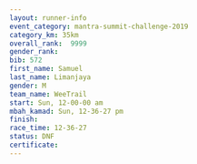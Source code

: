 ```yaml
---
layout: runner-info 
event_category: mantra-summit-challenge-2019 
category_km: 35km 
overall_rank:  9999
gender_rank: 
bib: 572
first_name: Samuel
last_name: Limanjaya
gender: M
team_name: WeeTrail
start: Sun, 12-00-00 am
mbah_kamad: Sun, 12-36-27 pm
finish: 
race_time: 12-36-27
status: DNF
certificate: 
---
```

